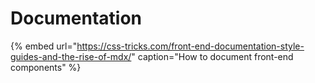 # Documentation

{% embed url="https://css-tricks.com/front-end-documentation-style-guides-and-the-rise-of-mdx/" caption="How to document front-end components" %}




